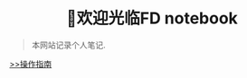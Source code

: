 <h1 style="text-align: center; font-weight: bold;">🎉欢迎光临FD notebook</h1>

> 本网站记录个人笔记.

  
[>>操作指南](guide)
